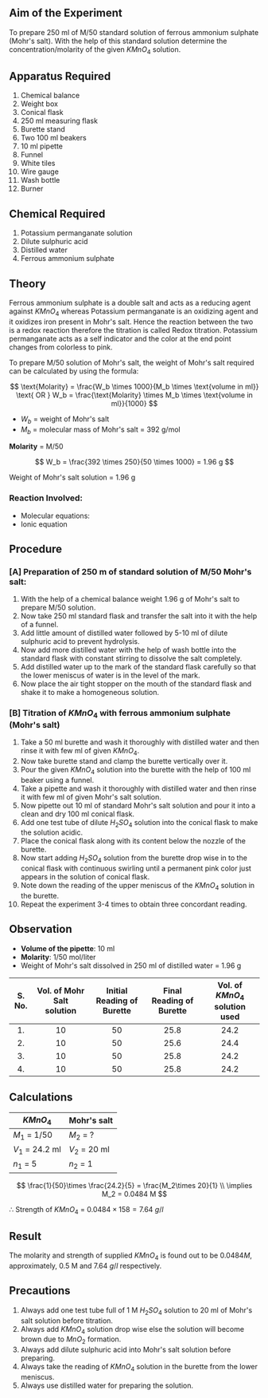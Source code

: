 ## Aim of the Experiment 
To prepare 250 ml of M/50 standard solution of ferrous ammonium sulphate (Mohr's salt). With the help of this standard solution determine the concentration/molarity of the given $KMnO_4$ solution.

## Apparatus Required 
1. Chemical balance 
2. Weight box
3. Conical flask
4. 250 ml measuring flask
5. Burette stand
6. Two 100 ml beakers 
7. 10 ml pipette 
8. Funnel 
9. White tiles 
10. Wire gauge 
11. Wash bottle 
12. Burner 

## Chemical Required 
1. Potassium permanganate solution 
2. Dilute sulphuric acid 
3. Distilled water 
4. Ferrous ammonium sulphate 

## Theory 
Ferrous ammonium sulphate is a double salt and acts as a reducing agent against $KMnO_4$ whereas Potassium permanganate is an oxidizing agent and it oxidizes iron present in Mohr's salt. Hence the reaction between the two is a redox reaction therefore the titration is called Redox titration. Potassium permanganate acts as a self indicator and the color at the end point changes from colorless to pink. 

To prepare M/50 solution of Mohr's salt, the weight of Mohr's salt required can be calculated by using the formula: 

$$
\text{Molarity} = \frac{W_b \times 1000}{M_b \times \text{volume in ml}} \text{ OR } W_b = \frac{\text{Molarity} \times M_b \times \text{volume in ml}}{1000}
$$

- $W_b$ = weight of Mohr's salt
- $M_b$ = molecular mass of Mohr's salt = 392 g/mol

**Molarity** = M/50

$$
W_b = \frac{392 \times 250}{50 \times 1000} = 1.96 g 
$$

Weight of Mohr's salt solution = 1.96 g 

### Reaction Involved: 
- Molecular equations: 
- Ionic equation 

## Procedure 
### [A] Preparation of 250 m of standard solution of M/50 Mohr's salt: 
1. With the help of a chemical balance weight 1.96 g of Mohr's salt to prepare M/50 solution. 
2. Now take 250 ml standard flask and transfer the salt into it with the help of a funnel. 
3. Add little amount of distilled water followed by 5-10 ml of dilute sulphuric acid to prevent hydrolysis. 
4. Now add more distilled water with the help of wash bottle into the standard flask with constant stirring to dissolve the salt completely. 
5. Add distilled water up to the mark of the standard flask carefully so that the lower meniscus of water is in the level of the mark. 
6. Now place the air tight stopper on the mouth of the standard flask and shake it to make a homogeneous solution. 

### [B] Titration of $KMnO_4$ with ferrous ammonium sulphate (Mohr's salt)
1. Take a 50 ml burette and wash it thoroughly with distilled water and then rinse it with few ml of given $KMnO_4$. 
2. Now take burette stand and clamp the burette vertically over it. 
3. Pour the given $KMnO_4$ solution into the burette with the help of 100 ml beaker using a funnel. 
4. Take a pipette and wash it thoroughly with distilled water and then rinse it with few ml of given Mohr's salt solution.
5. Now pipette out 10 ml of standard Mohr's salt solution and pour it into a clean and dry 100 ml conical flask. 
6. Add one test tube of dilute $H_2SO_4$ solution into the conical flask to make the solution acidic.
7. Place the conical flask along with its content below the nozzle of the burette. 
8. Now start adding $H_2SO_4$ solution from the burette drop wise in to the conical flask with continuous swirling until a permanent pink color just appears in the solution of conical flask. 
9. Note down the reading of the upper meniscus of the $KMnO_4$ solution in the burette. 
10. Repeat the experiment 3-4 times to obtain three concordant reading.

## Observation 
- **Volume of the pipette**: 10 ml
- **Molarity**: 1/50 mol/liter
- Weight of Mohr's salt dissolved in 250 ml of distilled water = 1.96 g 

| S. No. | Vol. of Mohr Salt solution | Initial Reading of Burette | Final Reading of Burette | Vol. of $KMnO_4$ solution used | 
|:-:|:-:|:-:|:-:|:-:|
| 1. | 10 | 50 | 25.8 | 24.2 | 
| 2. | 10 | 50 | 25.6 | 24.4 | 
| 3. | 10 | 50 | 25.8 | 24.2 | 
| 4. | 10 | 50 | 25.8 | 24.2 | 

## Calculations 
| $KMnO_4$ | Mohr's salt | 
|-|-|
| $M_1$ = 1/50 | $M_2$ = ? | 
| $V_1$ = 24.2 ml | $V_2$ = 20 ml | 
| $n_1$ = 5 | $n_2$ = 1 | 

$$
\frac{1}{50}\times \frac{24.2}{5} = \frac{M_2\times 20}{1}
\\
\implies M_2 = 0.0484 M 
$$

$\therefore$ Strength of $KMnO_4$ = $0.0484 \times 158 = 7.64 \ g/l$

## Result 
The molarity and strength of supplied $KMnO_4$ is found out to be $0.0484 M$, approximately, 0.5 M and $7.64\ g/l$ respectively. 

## Precautions 
1. Always add one test tube full of 1 M $H_2SO_4$ solution to 20 ml of Mohr's salt solution before titration. 
2. Always add $KMnO_4$ solution drop wise else the solution will become brown due to $MnO_2$ formation. 
3. Always add dilute sulphuric acid into Mohr's salt solution before preparing. 
4. Always take the reading of $KMnO_4$ solution in the burette from the lower meniscus. 
5. Always use distilled water for preparing the solution. 